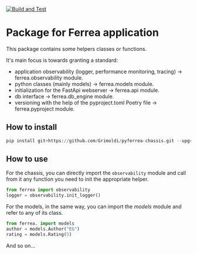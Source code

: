 
[![Build and Test](https://github.com/Grimoldi/pyferrea-chassis/actions/workflows/format.yaml/badge.svg)](https://github.com/Grimoldi/pyferrea-chassis/actions/workflows/format.yaml)

# Package for Ferrea application

This package contains some helpers classes or functions.

It's main focus is towards granting a standard:

- application observability (logger, performance monitoring, tracing) -> ferrea.observability module.
- python classes (mainly models) -> ferrea.models module.
- initialization for the FastApi webserver -> ferrea.api module.
- db interface -> ferrea.db_engine module.
- versioning with the help of the pyproject.toml Poetry file -> ferrea.pyproject module.

## How to install

``` python
pip install git+https://github.com/Grimoldi/pyferrea-chassis.git --upgrade
```

## How to use

For the chassis, you can directly import the `observability` module and call from it any function you need to init the appropriate helper.

``` python
from ferrea import observability
logger = observability.init_logger()
```

For the models, in the same way, you can import the _models_ module and refer to any of its class.

``` python
from ferrea. import models
author = models.Author("EG")
rating = models.Rating(5)
```

And so on...
